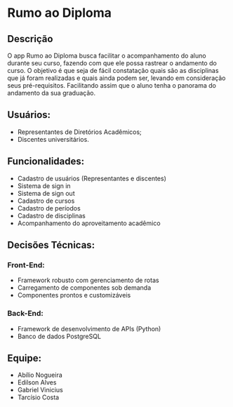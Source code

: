 
# Rumo ao Diploma

## Descrição
O app Rumo ao Diploma busca facilitar o acompanhamento do aluno durante seu curso, fazendo com que ele possa rastrear o andamento do curso. O objetivo é que seja de fácil constatação quais são as disciplinas que já foram realizadas e quais ainda podem ser, levando em consideração seus pré-requisitos. Facilitando assim que o aluno tenha o panorama do andamento da sua graduação.

## Usuários:
* Representantes de Diretórios Acadêmicos;
* Discentes universitários.

## Funcionalidades:
* Cadastro de usuários (Representantes e discentes)
* Sistema de sign in
* Sistema de sign out
* Cadastro de cursos
* Cadastro de períodos
* Cadastro de disciplinas
* Acompanhamento do aproveitamento acadêmico

## Decisões Técnicas:
### Front-End:
* Framework robusto com gerenciamento de rotas
* Carregamento de componentes sob demanda
* Componentes prontos e customizáveis 

### Back-End:
* Framework de desenvolvimento de APIs (Python)
* Banco de dados PostgreSQL

## Equipe:
* Abílio Nogueira 
* Edilson Alves 
* Gabriel Vinicius
* Tarcísio Costa
